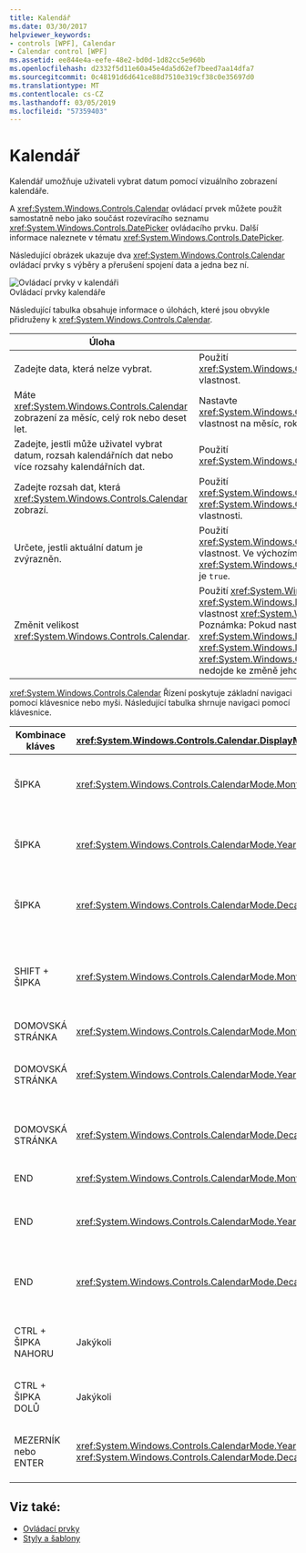 ```yaml
---
title: Kalendář
ms.date: 03/30/2017
helpviewer_keywords:
- controls [WPF], Calendar
- Calendar control [WPF]
ms.assetid: ee844e4a-eefe-48e2-bd0d-1d82cc5e960b
ms.openlocfilehash: d2332f5d11e60a45e4da5d62ef7beed7aa14dfa7
ms.sourcegitcommit: 0c48191d6d641ce88d7510e319cf38c0e35697d0
ms.translationtype: MT
ms.contentlocale: cs-CZ
ms.lasthandoff: 03/05/2019
ms.locfileid: "57359403"
---
```

# <a name="calendar"></a>Kalendář
Kalendář umožňuje uživateli vybrat datum pomocí vizuálního zobrazení kalendáře.  
  
 A <xref:System.Windows.Controls.Calendar> ovládací prvek můžete použít samostatně nebo jako součást rozevíracího seznamu <xref:System.Windows.Controls.DatePicker> ovládacího prvku. Další informace naleznete v tématu <xref:System.Windows.Controls.DatePicker>.  
  
 Následující obrázek ukazuje dva <xref:System.Windows.Controls.Calendar> ovládací prvky s výběry a přerušení spojení data a jedna bez ní.  
  
 ![Ovládací prvky v kalendáři](./media/ndp-calendarcontrols.png "NDP_CalendarControls")  
Ovládací prvky kalendáře  
  
 Následující tabulka obsahuje informace o úlohách, které jsou obvykle přidruženy k <xref:System.Windows.Controls.Calendar>.  
  
|Úloha|Implementace|  
|----------|--------------------|  
|Zadejte data, která nelze vybrat.|Použití <xref:System.Windows.Controls.Calendar.BlackoutDates%2A> vlastnost.|  
|Máte <xref:System.Windows.Controls.Calendar> zobrazení za měsíc, celý rok nebo deset let.|Nastavte <xref:System.Windows.Controls.Calendar.DisplayMode%2A> vlastnost na měsíc, rok nebo deset let.|  
|Zadejte, jestli může uživatel vybrat datum, rozsah kalendářních dat nebo více rozsahy kalendářních dat.|Použití <xref:System.Windows.Controls.Calendar.SelectionMode%2A>.|  
|Zadejte rozsah dat, která <xref:System.Windows.Controls.Calendar> zobrazí.|Použití <xref:System.Windows.Controls.Calendar.DisplayDateStart%2A> a <xref:System.Windows.Controls.Calendar.DisplayDateEnd%2A> vlastnosti.|  
|Určete, jestli aktuální datum je zvýrazněn.|Použití <xref:System.Windows.Controls.Calendar.IsTodayHighlighted%2A> vlastnost. Ve výchozím nastavení <xref:System.Windows.Controls.Calendar.IsTodayHighlighted%2A> je `true`.|  
|Změnit velikost <xref:System.Windows.Controls.Calendar>.|Použití <xref:System.Windows.Controls.Viewbox> nebo nastavit <xref:System.Windows.FrameworkElement.LayoutTransform%2A> vlastnost <xref:System.Windows.Media.ScaleTransform>. Poznámka: Pokud nastavíte <xref:System.Windows.FrameworkElement.Width%2A> a <xref:System.Windows.FrameworkElement.Height%2A> vlastnosti <xref:System.Windows.Controls.Calendar>, skutečné kalendáře nedojde ke změně jeho velikosti.|  
  
 <xref:System.Windows.Controls.Calendar> Řízení poskytuje základní navigaci pomocí klávesnice nebo myši. Následující tabulka shrnuje navigaci pomocí klávesnice.  
  
|Kombinace kláves|<xref:System.Windows.Controls.Calendar.DisplayMode%2A>|Akce|  
|---------------------|-----------------------------------------------------------------------------------------------------------------------------------------------------------|------------|  
|ŠIPKA|<xref:System.Windows.Controls.CalendarMode.Month>|Změny <xref:System.Windows.Controls.Calendar.SelectedDate%2A> vlastnost Pokud <xref:System.Windows.Controls.Calendar.SelectionMode%2A> vlastnost není nastavena na <xref:System.Windows.Controls.CalendarSelectionMode.None>.|  
|ŠIPKA|<xref:System.Windows.Controls.CalendarMode.Year>|Změní z měsíce <xref:System.Windows.Controls.Calendar.DisplayDate%2A> vlastnost. Všimněte si, <xref:System.Windows.Controls.Calendar.SelectedDate%2A> nezmění.|  
|ŠIPKA|<xref:System.Windows.Controls.CalendarMode.Decade>|Rok se změní <xref:System.Windows.Controls.Calendar.DisplayDate%2A>. Všimněte si, <xref:System.Windows.Controls.Calendar.SelectedDate%2A> nezmění.|  
|SHIFT + ŠIPKA|<xref:System.Windows.Controls.CalendarMode.Month>|Pokud <xref:System.Windows.Controls.Calendar.SelectionMode%2A> není nastavená na <xref:System.Windows.Controls.CalendarSelectionMode.SingleDate> nebo <xref:System.Windows.Controls.CalendarSelectionMode.None>, rozšiřuje škálu vybraná data.|  
|DOMOVSKÁ STRÁNKA|<xref:System.Windows.Controls.CalendarMode.Month>|Změny <xref:System.Windows.Controls.Calendar.SelectedDate%2A> k prvnímu dni aktuálního měsíce.|  
|DOMOVSKÁ STRÁNKA|<xref:System.Windows.Controls.CalendarMode.Year>|Změní z měsíce <xref:System.Windows.Controls.Calendar.DisplayDate%2A> na první měsíc v roce. <xref:System.Windows.Controls.Calendar.SelectedDate%2A> Nezmění.|  
|DOMOVSKÁ STRÁNKA|<xref:System.Windows.Controls.CalendarMode.Decade>|Rok se změní <xref:System.Windows.Controls.Calendar.DisplayDate%2A> na první rok deset let. <xref:System.Windows.Controls.Calendar.SelectedDate%2A> Nezmění.|  
|END|<xref:System.Windows.Controls.CalendarMode.Month>|Změny <xref:System.Windows.Controls.Calendar.SelectedDate%2A> na poslední den v aktuálním měsíci.|  
|END|<xref:System.Windows.Controls.CalendarMode.Year>|Změní z měsíce <xref:System.Windows.Controls.Calendar.DisplayDate%2A> na poslední měsíc v roce. <xref:System.Windows.Controls.Calendar.SelectedDate%2A> Nezmění.|  
|END|<xref:System.Windows.Controls.CalendarMode.Decade>|Rok se změní <xref:System.Windows.Controls.Calendar.DisplayDate%2A> s tím loňským desetiletí. <xref:System.Windows.Controls.Calendar.SelectedDate%2A> Nezmění.|  
|CTRL + ŠIPKA NAHORU|Jakýkoli|Přepne na další větší <xref:System.Windows.Controls.Calendar.DisplayMode%2A>. Pokud <xref:System.Windows.Controls.Calendar.DisplayMode%2A> již <xref:System.Windows.Controls.CalendarMode.Decade>, žádná akce.|  
|CTRL + ŠIPKA DOLŮ|Jakýkoli|Přepne na další menší <xref:System.Windows.Controls.Calendar.DisplayMode%2A>. Pokud <xref:System.Windows.Controls.Calendar.DisplayMode%2A> již <xref:System.Windows.Controls.CalendarMode.Month>, žádná akce.|  
|MEZERNÍK nebo ENTER|<xref:System.Windows.Controls.CalendarMode.Year> Nebo <xref:System.Windows.Controls.CalendarMode.Decade>|Přepínače <xref:System.Windows.Controls.Calendar.DisplayMode%2A> k <xref:System.Windows.Controls.CalendarMode.Month> nebo <xref:System.Windows.Controls.CalendarMode.Year> reprezentována cílených položky.|  
  
## <a name="see-also"></a>Viz také:
- [Ovládací prvky](index.md)
- [Styly a šablony](styling-and-templating.md)
